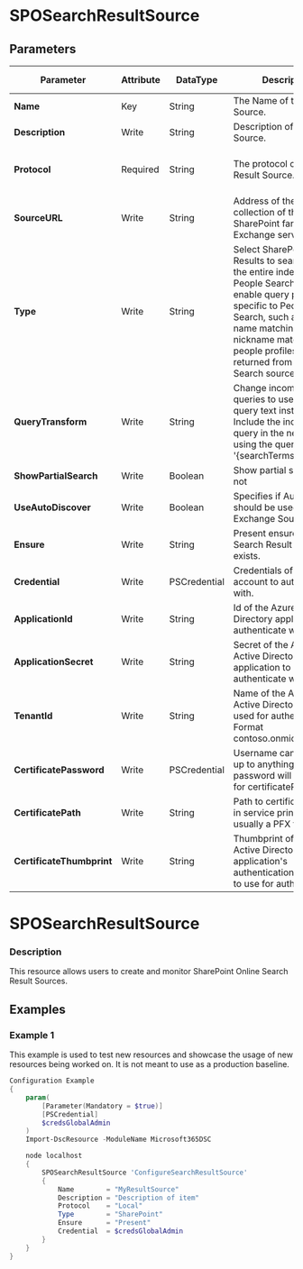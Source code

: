 ﻿# SPOSearchResultSource

## Parameters

| Parameter | Attribute | DataType | Description | Allowed Values |
| --- | --- | --- | --- | --- |
| **Name** | Key | String | The Name of the Result Source. ||
| **Description** | Write | String | Description of the Result Source. ||
| **Protocol** | Required | String | The protocol of the Result Source. |Local, Remote, OpenSearch, Exchange|
| **SourceURL** | Write | String | Address of the root site collection of the remote SharePoint farm or Exchange server. ||
| **Type** | Write | String | Select SharePoint Search Results to search over the entire index. Select People Search Results to enable query processing specific to People Search, such as phonetic name matching or nickname matching. Only people profiles will be returned from a People Search source. |SharePoint, People|
| **QueryTransform** | Write | String | Change incoming queries to use this new query text instead. Include the incoming query in the new text by using the query variable '{searchTerms}'. ||
| **ShowPartialSearch** | Write | Boolean | Show partial search or not ||
| **UseAutoDiscover** | Write | Boolean | Specifies if AutoDiscover should be used for the Exchange Source URL ||
| **Ensure** | Write | String | Present ensures the Search Result Source exists. |Present|
| **Credential** | Write | PSCredential | Credentials of the account to authenticate with. ||
| **ApplicationId** | Write | String | Id of the Azure Active Directory application to authenticate with. ||
| **ApplicationSecret** | Write | String | Secret of the Azure Active Directory application to authenticate with. ||
| **TenantId** | Write | String | Name of the Azure Active Directory tenant used for authentication. Format contoso.onmicrosoft.com ||
| **CertificatePassword** | Write | PSCredential | Username can be made up to anything but password will be used for certificatePassword ||
| **CertificatePath** | Write | String | Path to certificate used in service principal usually a PFX file. ||
| **CertificateThumbprint** | Write | String | Thumbprint of the Azure Active Directory application's authentication certificate to use for authentication. ||

# SPOSearchResultSource

### Description

This resource allows users to create and monitor SharePoint Online Search
Result Sources.

## Examples

### Example 1

This example is used to test new resources and showcase the usage of new resources being worked on.
It is not meant to use as a production baseline.

```powershell
Configuration Example
{
    param(
        [Parameter(Mandatory = $true)]
        [PSCredential]
        $credsGlobalAdmin
    )
    Import-DscResource -ModuleName Microsoft365DSC

    node localhost
    {
        SPOSearchResultSource 'ConfigureSearchResultSource'
        {
            Name        = "MyResultSource"
            Description = "Description of item"
            Protocol    = "Local"
            Type        = "SharePoint"
            Ensure      = "Present"
            Credential  = $credsGlobalAdmin
        }
    }
}
```

